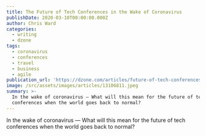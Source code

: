 ```yaml
---
title: The Future of Tech Conferences in the Wake of Coronavirus
publishDate: 2020-03-10T00:00:00.000Z
author: Chris Ward
categories:
  - writing
  - dzone
tags:
  - coronavirus
  - conferences
  - travel
  - business
  - agile
publication_url: 'https://dzone.com/articles/future-of-tech-conferences-coronavirus'
image: /src/assets/images/articles/13106811.jpeg
summary: >-
  In the wake of coronavirus — What will this mean for the future of tech
  conferences when the world goes back to normal?
---
```

In the wake of coronavirus — What will this mean for the future of tech conferences when the world goes back to normal?

